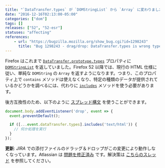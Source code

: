 ```yaml
---
title: "`DataTransfer.types` が `DOMStringList` から `Array` に変わりました"
date: "2016-12-16T02:13:00-05:00"
categories: ["dom"]
tags: []
releases: ["52", "52-esr"]
statuses: "affecting"
references:
    - url: "https://bugzilla.mozilla.org/show_bug.cgi?id=1298243"
      title: "Bug 1298243 - drag/drop: DataTransfer.types is wrong type"
---
```

Firefox はこれまで [`DataTransfer.prototype.types`](https://developer.mozilla.org/docs/Web/API/DataTransfer/types) プロパティに [`DOMStringList`](https://developer.mozilla.org/docs/Web/API/DOMStringList) を返していました。Firefox 52 以降では、現行の HTML 仕様に従い、単純な `DOMString` の `Array` を返すようになります。つまり、このプロパティ上で `contains` メソッドは使えなくなり、特定の種類のデータが提供されているかどうかを調べるには、代わりに [`includes`](https://developer.mozilla.org/docs/Web/JavaScript/Reference/Global_Objects/Array/includes) メソッドを使う必要があります。

後方互換性のため、以下のように [スプレッド構文](https://developer.mozilla.org/docs/Web/JavaScript/Reference/Operators/Spread_operator) を使うことができます。

```js
document.body.addEventListener('drop', event => {
  event.preventDefault();

  if ([...event.dataTransfer.types].includes('text/html')) {
    // 何か処理を実行
  }
});
```

**更新**: *JIRA* での添付ファイルのドラッグ＆ドロップがこの変更により動作しなくなっています。Atlassian は [問題を修正済み](https://bitbucket.org/atlassian/jira-drag-drop-attachments-plugin/commits/3dbc08643607a680339d485877af501c0572e1b1) です。解決策は [こちらのスレッド](https://jira.atlassian.com/browse/JRA-64414) を参照してください。
